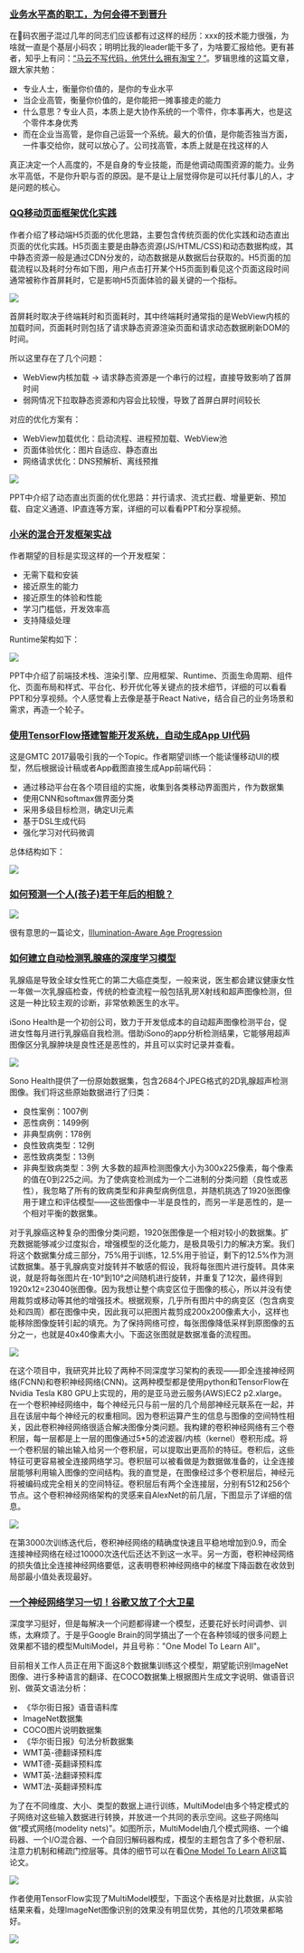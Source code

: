 ### [业务水平高的职工，为何会得不到晋升](http://mp.weixin.qq.com/s/QNERqMO0pSlI_d8vPJ1ahQ)

在码农圈子混过几年的同志们应该都有过这样的经历：xxx的技术能力很强，为啥就一直是个基层小码农；明明比我的leader能干多了，为啥要汇报给他。更有甚者，知乎上有问：[“马云不写代码，他凭什么拥有淘宝？”](https://www.zhihu.com/question/25361619)。罗辑思维的这篇文章，跟大家共勉：

- 专业人士，衡量你价值的，是你的专业水平
- 当企业高管，衡量你价值的，是你能把一摊事接走的能力
- 什么意思？专业人员，本质上是大协作系统的一个零件，你本事再大，也是这个零件本身优秀
- 而在企业当高管，是你自己运营一个系统。最大的价值，是你能否独当方面，一件事交给你，就可以放心了。公司找高管，本质上就是在找这样的人

真正决定一个人高度的，不是自身的专业技能，而是他调动周围资源的能力。业务水平高低，不是你升职与否的原因。是不是让上层觉得你是可以托付事儿的人，才是问题的核心。

### [QQ移动页面框架优化实践](http://ppt.geekbang.org/slide/show/862)

作者介绍了移动端H5页面的优化思路，主要包含传统页面的优化实践和动态直出页面的优化实践。H5页面主要是由静态资源(JS/HTML/CSS)和动态数据构成，其中静态资源一般是通过CDN分发的，动态数据是从数据后台获取的。H5页面的加载流程以及耗时分布如下图，用户点击打开某个H5页面到看见这个页面这段时间通常被称作首屏耗时，它是影响H5页面体验的最关键的一个指标。

![](./Images/wk2/7.jpg)

首屏耗时取决于终端耗时和页面耗时，其中终端耗时通常指的是WebView内核的加载时间，页面耗时则包括了请求静态资源渲染页面和请求动态数据刷新DOM的时间。

所以这里存在了几个问题：
- WebView内核加载 -> 请求静态资源是一个串行的过程，直接导致影响了首屏时间
- 弱网情况下拉取静态资源和内容会比较慢，导致了首屏白屏时间较长

对应的优化方案有：
- WebView加载优化：启动流程、进程预加载、WebView池
- 页面体验优化：图片自适应、静态直出
- 网络请求优化：DNS预解析、离线预推

![](./Images/wk2/8.jpg)

PPT中介绍了动态直出页面的优化思路：并行请求、流式拦截、增量更新、预加载、自定义通道、IP直连等方案，详细的可以看看PPT和分享视频。

### [小米的混合开发框架实战](http://ppt.geekbang.org/slide/show/854)

作者期望的目标是实现这样的一个开发框架：
- 无需下载和安装
- 接近原生的能力
- 接近原生的体验和性能
- 学习门槛低，开发效率高
- 支持降级处理

Runtime架构如下：

![](./Images/wk2/6.jpg)

PPT中介绍了前端技术栈、渲染引擎、应用框架、Runtime、页面生命周期、组件化、页面布局和样式、平台化、秒开优化等关键点的技术细节，详细的可以看看PPT和分享视频。个人感觉看上去像是基于React Native，结合自己的业务场景和需求，再造一个轮子。

### [使用TensorFlow搭建智能开发系统，自动生成App UI代码](http://ppt.geekbang.org/slide/show/848)

这是GMTC 2017最吸引我的一个Topic。作者期望训练一个能读懂移动UI的模型，然后根据设计稿或者App截图直接生成App前端代码：
- 通过移动平台在各个项目组的实施，收集到各类移动界面图片，作为数据集
- 使用CNN和softmax做界面分类
- 采用多级目标检测，确定UI元素
- 基于DSL生成代码
- 强化学习对代码微调

总体结构如下：

![](./Images/wk2/5.jpg)

### [如何预测一个人(孩子)若干年后的相貌？](http://grail.cs.washington.edu/aging/)

![](./Images/wk2/4.png)

很有意思的一篇论文，[Illumination-Aware Age Progression](http://grail.cs.washington.edu/aging/Aging_CVPR14.pdf)

### [如何建立自动检测乳腺癌的深度学习模型](http://mp.weixin.qq.com/s/--ORsBW1TFpaBHEx6T8pbw)

乳腺癌是导致全球女性死亡的第二大癌症类型，一般来说，医生都会建议健康女性一年做一次乳腺癌检查，传统的检查流程一般包括乳房X射线和超声图像检测，但这是一种比较主观的诊断，非常依赖医生的水平。

iSono Health是一个初创公司，致力于开发低成本的自动超声图像检测平台，促进女性每月进行乳腺癌自我检测。借助iSono的app分析检测结果，它能够用超声图像区分乳腺肿块是良性还是恶性的，并且可以实时记录并查看。

![](https://mmbiz.qpic.cn/mmbiz_jpg/YicUhk5aAGtCt36zxFcx7Mu0pNKpRHcr9rhuEsl67RtBA7QIGkDQN2dmvw4esqbbGBNdn0xoCUBwzNicvHbMKWlA/640?wx_fmt=jpeg&tp=webp&wxfrom=5&wx_lazy=1)

Sono Health提供了一份原始数据集，包含2684个JPEG格式的2D乳腺超声检测图像。我们将这些原始数据进行了归类：
- 良性案例：1007例
- 恶性病例：1499例
- 非典型病例：178例
- 良性致病类型：12例
- 恶性致病类型：13例
- 非典型致病类型：3例
大多数的超声检测图像大小为300x225像素，每个像素的值在0到225之间。为了使病变检测成为一个二进制的分类问题（良性或恶性），我忽略了所有的致病类型和非典型病例信息，并随机挑选了1920张图像用于建立和评估模型——这些图像中一半是良性的，而另一半是恶性的，是一个相对平衡的数据集。

对于乳腺癌这种复杂的图像分类问题，1920张图像是一个相对较小的数据集。扩充数据能够减少过度拟合，增强模型的泛化能力，是极具吸引力的解决方案。我们将这个数据集分成三部分，75%用于训练，12.5%用于验证，剩下的12.5%作为测试数据集。基于乳腺病变对旋转并不敏感的假设，我将每张图片进行旋转。具体来说，就是将每张图片在-10°到10°之间随机进行旋转，并重复了12次，最终得到1920x12=23040张图像。因为我想让整个病变区位于图像的核心，所以并没有使用裁剪或移动等其他的增强技术。根据观察，几乎所有图片中的病变区（包含病变处和四周）都在图像中央，因此我可以把图片裁剪成200x200像素大小，这样也能移除图像旋转引起的填充。为了保持网络可控，每张图像降低采样到原图像的五分之一，也就是40x40像素大小。下面这张图就是数据准备的流程图。

![](http://mmbiz.qpic.cn/mmbiz_jpg/YicUhk5aAGtCt36zxFcx7Mu0pNKpRHcr9T5jZ9LlPWUO9yUibOHN6lSKXnCRj7bMb05zlxrHnHw1rjwibBd4KaC4w/640?wx_fmt=jpeg&tp=webp&wxfrom=5&wx_lazy=1)

在这个项目中，我研究并比较了两种不同深度学习架构的表现——即全连接神经网络(FCNN)和卷积神经网络(CNN)。这两种模型都是使用python和TensorFlow在Nvidia Tesla K80 GPU上实现的，用的是亚马逊云服务(AWS)EC2 p2.xlarge。
在一个卷积神经网络中，每个神经元只与前一层的几个局部神经元联系在一起，并且在该层中每个神经元的权重相同。因为卷积运算产生的信息与图像的空间特性相关，因此卷积神经网络很适合解决图像分类问题。我构建的卷积神经网络有三个卷积层，每一层都是上一层的图像通过5*5的滤波器/内核（kernel）卷积形成。将一个卷积层的输出输入给另一个卷积层，可以提取出更高阶的特征。卷积后，这些特征可更容易被全连接网络学习。卷积层可以被看做是为数据做准备的，让全连接层能够利用输入图像的空间结构。我的直觉是，在图像经过多个卷积层后，神经元将被编码成完全相关的空间特征。卷积层后有两个全连接层，分别有512和256个节点。这个卷积神经网络架构的灵感来自AlexNet的前几层，下图显示了详细的信息。

![](http://mmbiz.qpic.cn/mmbiz_jpg/YicUhk5aAGtCt36zxFcx7Mu0pNKpRHcr95MCNZ9IZ3JibkuwPqTts326ZMrOFcfc2sQX3NQ6p4oK3dVNDsAywAHA/640?wx_fmt=jpeg&tp=webp&wxfrom=5&wx_lazy=1)

在第3000次训练迭代后，卷积神经网络的精确度快速且平稳地增加到0.9，而全连接神经网络在经过10000次迭代后还达不到这一水平。另一方面，卷积神经网络的损失值比全连接神经网络要低，这表明卷积神经网络中的梯度下降函数在收敛到局部最小值处表现最好。


### [一个神经网络学习一切！谷歌又放了个大卫星](http://mp.weixin.qq.com/s/ARnDNJkLSkTOBtQ7w50cSg)

深度学习挺好，但是每解决一个问题都得建一个模型，还要花好长时间调参、训练，太麻烦了。于是乎Google Brain的同学搞出了一个在各种领域的很多问题上效果都不错的模型MultiModel，并且号称："One Model To Learn All"。

目前相关工作人员正在用下面这8个数据集训练这个模型，期望能识别ImageNet图像、进行多种语言的翻译、在COCO数据集上根据图片生成文字说明、做语音识别、做英文语法分析：

- 《华尔街日报》语音语料库
- ImageNet数据集
- COCO图片说明数据集
- 《华尔街日报》句法分析数据集
- WMT英-德翻译预料库
- WMT德-英翻译预料库
- WMT英-法翻译预料库
- WMT法-英翻译预料库

为了在不同维度、大小、类型的数据上进行训练，MultiModel由多个特定模式的子网络对这些输入数据进行转换，并放进一个共同的表示空间。这些子网络叫做“模式网络(modelity nets)”。如图所示，MultiModel由几个模式网络、一个编码器、一个I/O混合器、一个自回归解码器构成，模型的主题包含了多个卷积层、注意力机制和稀疏门控层等。具体的细节可以在看[One Model To Learn All](https://arxiv.org/pdf/1706.05137.pdf)这篇论文。

![](./Images/wk2/1.png)

作者使用TensorFlow实现了MultiModel模型，下面这个表格是对比数据，从实验结果来看，处理ImageNet图像识别的效果没有明显优势，其他的几项效果都略好。

![](./Images/wk2/3.png)